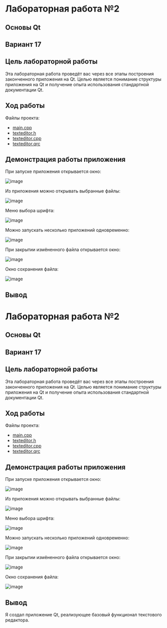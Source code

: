# Лабораторная работа №2

## Основы Qt

## Вариант 17

## Цель лабораторной работы

Эта лабораторная работа проведёт вас через все этапы построения законченного приложения на Qt. Целью является понимание структуры приложения на Qt и получение опыта использования стандартной документации Qt.

## Ход работы

Файлы проекта:

-  [main.cpp](./src/main.cpp)
-  [texteditor.h](./src/texteditor.h)
-  [texteditor.cpp](./src/texteditor.cpp)
-  [texteditor.qrc](./src/texteditor.qrc)

## Демонстрация работы приложения

При запуске приложения открывается окно:

![image](./images/img1.jpg)

Из приложения можно открывать выбранные файлы:

![image](./images/img2.jpg)

Меню выбора шрифта:

![image](./images/img3.jpg)

Можно запускать несколько приложений одновременно:

![image](./images/img4.jpg)

При закрытии измёненного файла открывается окно:

![image](./images/img5.jpg)

Окно сохранения файла:

![image](./images/img6.jpg)

## Вывод
# Лабораторная работа №2

## Основы Qt

## Вариант 17

## Цель лабораторной работы

Эта лабораторная работа проведёт вас через все этапы построения законченного приложения на Qt. Целью является понимание структуры приложения на Qt и получение опыта использования стандартной документации Qt.

## Ход работы

Файлы проекта:

- [main.cpp](./src/main.cpp)
- [texteditor.h](./src/texteditor.h)
- [texteditor.cpp](./src/texteditor.cpp)
- [texteditor.qrc](./src/texteditor.qrc)

## Демонстрация работы приложения

При запуске приложения открывается окно:

![image](./images/img1.jpg)

Из приложения можно открывать выбранные файлы:

![image](./images/img2.jpg)

Меню выбора шрифта:

![image](./images/img3.jpg)

Можно запускать несколько приложений одновременно:

![image](./images/img4.jpg)

При закрытии измёненного файла открывается окно:

![image](./images/img5.jpg)

Окно сохранения файла:

![image](./images/img6.jpg)

## Вывод

Я создал приложение Qt, реализующее базовый функционал текстового редактора.

